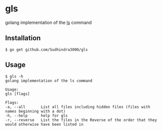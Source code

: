 # gls

golang implementation of the [ls](https://www.maths.cam.ac.uk/computing/linux/unixinfo/ls) command

## Installation
```console
$ go get github.com/Sudhindra3000/gls
```

## Usage
```console
$ gls -h
golang implementation of the ls command

Usage:
gls [flags]

Flags:
-a, --all       List all files including hidden files (files with names beginning with a dot)
-h, --help      help for gls
-r, --reverse   List the files in the Reverse of the order that they would otherwise have been listed in
```
